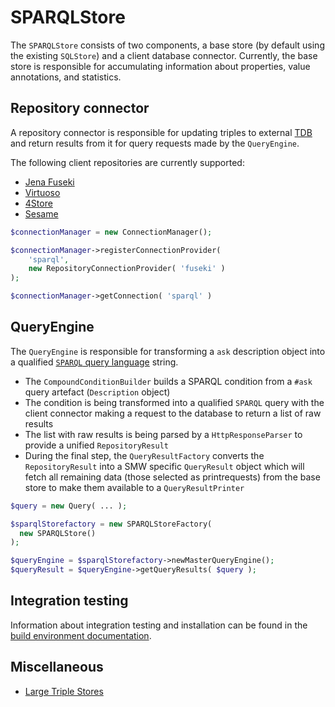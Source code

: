 # SPARQLStore

The `SPARQLStore` consists of two components, a base store (by default using the existing `SQLStore`) and a client database connector. Currently, the base store is responsible for accumulating information about properties, value annotations, and statistics.

## Repository connector

A repository connector is responsible for updating triples to external [TDB][tdb] and return results from it for query requests made by the `QueryEngine`.

The following client repositories are currently supported:

- [Jena Fuseki][fuseki]
- [Virtuoso][virtuoso]
- [4Store][4store]
- [Sesame][sesame]

```php
$connectionManager = new ConnectionManager();

$connectionManager->registerConnectionProvider(
	'sparql',
	new RepositoryConnectionProvider( 'fuseki' )
);

$connectionManager->getConnection( 'sparql' )
```

## QueryEngine

The `QueryEngine` is responsible for transforming a `ask` description object into a qualified
[`SPARQL` query language][sparql-query] string.

- The `CompoundConditionBuilder` builds a SPARQL condition from a `#ask` query artefact (`Description` object)
- The condition is being transformed into a qualified `SPARQL` query with the client connector making a request to the database to return a list of raw results
- The list with raw results is being parsed by a `HttpResponseParser` to provide a unified `RepositoryResult`
- During the final step, the `QueryResultFactory` converts the `RepositoryResult` into a SMW specific `QueryResult` object which will fetch all remaining data (those selected as printrequests) from the base store to make them available to a `QueryResultPrinter`

```php
$query = new Query( ... );

$sparqlStorefactory = new SPARQLStoreFactory(
  new SPARQLStore()
);

$queryEngine = $sparqlStorefactory->newMasterQueryEngine();
$queryResult = $queryEngine->getQueryResults( $query );
```

## Integration testing

Information about integration testing and installation can be found in the [build environment documentation](../../../build/travis/README.md).

## Miscellaneous

- [Large Triple Stores](http://www.w3.org/wiki/LargeTripleStores)

[fuseki]: https://jena.apache.org/
[fuseki-dataset]: https://jena.apache.org/documentation/tdb/dynamic_datasets.html
[sparql-query]:http://www.w3.org/TR/sparql11-query/
[sparql-dataset]: https://www.w3.org/TR/sparql11-query/#specifyingDataset
[virtuoso]: https://github.com/openlink/virtuoso-opensource
[4store]: https://github.com/garlik/4store
[tdb]: http://en.wikipedia.org/wiki/Triplestore
[sesame]: http://rdf4j.org/